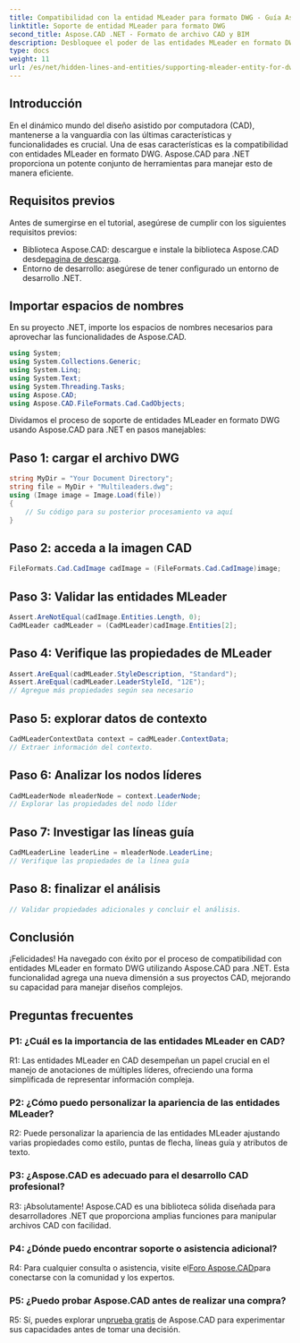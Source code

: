 ```yaml
---
title: Compatibilidad con la entidad MLeader para formato DWG - Guía Aspose.CAD
linktitle: Soporte de entidad MLeader para formato DWG
second_title: Aspose.CAD .NET - Formato de archivo CAD y BIM
description: Desbloquee el poder de las entidades MLeader en formato DWG con Aspose.CAD para .NET. Mejore sus proyectos CAD sin esfuerzo.
type: docs
weight: 11
url: /es/net/hidden-lines-and-entities/supporting-mleader-entity-for-dwg-format/
---
```

## Introducción

En el dinámico mundo del diseño asistido por computadora (CAD), mantenerse a la vanguardia con las últimas características y funcionalidades es crucial. Una de esas características es la compatibilidad con entidades MLeader en formato DWG. Aspose.CAD para .NET proporciona un potente conjunto de herramientas para manejar esto de manera eficiente.

## Requisitos previos

Antes de sumergirse en el tutorial, asegúrese de cumplir con los siguientes requisitos previos:

-  Biblioteca Aspose.CAD: descargue e instale la biblioteca Aspose.CAD desde[pagina de descarga](https://releases.aspose.com/cad/net/).
- Entorno de desarrollo: asegúrese de tener configurado un entorno de desarrollo .NET.

## Importar espacios de nombres

En su proyecto .NET, importe los espacios de nombres necesarios para aprovechar las funcionalidades de Aspose.CAD.

```csharp
using System;
using System.Collections.Generic;
using System.Linq;
using System.Text;
using System.Threading.Tasks;
using Aspose.CAD;
using Aspose.CAD.FileFormats.Cad.CadObjects;
```

Dividamos el proceso de soporte de entidades MLeader en formato DWG usando Aspose.CAD para .NET en pasos manejables:

## Paso 1: cargar el archivo DWG

```csharp
string MyDir = "Your Document Directory";
string file = MyDir + "Multileaders.dwg";
using (Image image = Image.Load(file))
{
    // Su código para su posterior procesamiento va aquí
}
```

## Paso 2: acceda a la imagen CAD

```csharp
FileFormats.Cad.CadImage cadImage = (FileFormats.Cad.CadImage)image;
```

## Paso 3: Validar las entidades MLeader

```csharp
Assert.AreNotEqual(cadImage.Entities.Length, 0);
CadMLeader cadMLeader = (CadMLeader)cadImage.Entities[2];
```

## Paso 4: Verifique las propiedades de MLeader

```csharp
Assert.AreEqual(cadMLeader.StyleDescription, "Standard");
Assert.AreEqual(cadMLeader.LeaderStyleId, "12E");
// Agregue más propiedades según sea necesario
```

## Paso 5: explorar datos de contexto

```csharp
CadMLeaderContextData context = cadMLeader.ContextData;
// Extraer información del contexto.
```

## Paso 6: Analizar los nodos líderes

```csharp
CadMLeaderNode mleaderNode = context.LeaderNode;
// Explorar las propiedades del nodo líder
```

## Paso 7: Investigar las líneas guía

```csharp
CadMLeaderLine leaderLine = mleaderNode.LeaderLine;
// Verifique las propiedades de la línea guía
```

## Paso 8: finalizar el análisis

```csharp
// Validar propiedades adicionales y concluir el análisis.
```

## Conclusión

¡Felicidades! Ha navegado con éxito por el proceso de compatibilidad con entidades MLeader en formato DWG utilizando Aspose.CAD para .NET. Esta funcionalidad agrega una nueva dimensión a sus proyectos CAD, mejorando su capacidad para manejar diseños complejos.

## Preguntas frecuentes

### P1: ¿Cuál es la importancia de las entidades MLeader en CAD?

R1: Las entidades MLeader en CAD desempeñan un papel crucial en el manejo de anotaciones de múltiples líderes, ofreciendo una forma simplificada de representar información compleja.

### P2: ¿Cómo puedo personalizar la apariencia de las entidades MLeader?

R2: Puede personalizar la apariencia de las entidades MLeader ajustando varias propiedades como estilo, puntas de flecha, líneas guía y atributos de texto.

### P3: ¿Aspose.CAD es adecuado para el desarrollo CAD profesional?

R3: ¡Absolutamente! Aspose.CAD es una biblioteca sólida diseñada para desarrolladores .NET que proporciona amplias funciones para manipular archivos CAD con facilidad.

### P4: ¿Dónde puedo encontrar soporte o asistencia adicional?

 R4: Para cualquier consulta o asistencia, visite el[Foro Aspose.CAD](https://forum.aspose.com/c/cad/19)para conectarse con la comunidad y los expertos.

### P5: ¿Puedo probar Aspose.CAD antes de realizar una compra?

 R5: Sí, puedes explorar un[prueba gratis](https://releases.aspose.com/) de Aspose.CAD para experimentar sus capacidades antes de tomar una decisión.